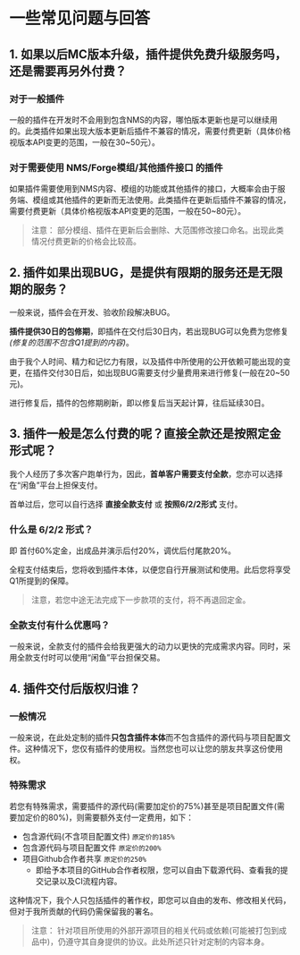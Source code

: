 <!--使用协议： 若您认为本文内容不错，想要直接使用，请在文件最后注释中添加我的ID与GitHub主页地址，如下一行所示。-->
<!--文章内容来自 @CarmJos https://github.com/CarmJos (请勿删除本行)-->

# 一些常见问题与回答

## 1. 如果以后MC版本升级，插件提供免费升级服务吗，还是需要再另外付费？

### 对于一般插件

一般的插件在开发时不会用到包含NMS的内容，哪怕版本更新也是可以继续用的。此类插件如果出现大版本更新后插件不兼容的情况，需要付费更新（具体价格视版本API变更的范围，一般在30~50元）。

### 对于需要使用 NMS/Forge模组/其他插件接口 的插件

如果插件需要使用到NMS内容、模组的功能或其他插件的接口，大概率会由于服务端、模组或其他插件的更新而无法使用。此类插件在更新后插件不兼容的情况，需要付费更新（具体价格视版本API变更的范围，一般在50~80元）。

> 注意： 部分模组、插件在更新后会删除、大范围修改接口命名。出现此类情况付费更新的价格会比较高。

## 2. 插件如果出现BUG，是提供有限期的服务还是无限期的服务？

一般来说，插件会在开发、验收阶段解决BUG。

**插件提供30日的包修期**，即插件在交付后30日内，若出现BUG可以免费为您修复 _(修复的范围不包含Q1提到的内容)_。

由于我个人时间、精力和记忆力有限，以及插件中所使用的公开依赖可能出现的变更，在插件交付30日后，如出现BUG需要支付少量费用来进行修复(一般在20~50元)。

进行修复后，插件的包修期刷新，即以修复后当天起计算，往后延续30日。

## 3.  插件一般是怎么付费的呢？直接全款还是按照定金形式呢？

我个人经历了多次客户跑单行为，因此，**首单客户需要支付全款**，您亦可以选择在“闲鱼”平台上担保支付。

首单过后，您可以自行选择 **直接全款支付** 或 **按照6/2/2形式** 支付。

### 什么是 6/2/2 形式？

即 首付60%定金，出成品并演示后付20%，调优后付尾款20%。

全程支付结束后，您将收到插件本体，以便您自行开展测试和使用。此后您将享受Q1所提到的保障。

> 注意，若您中途无法完成下一步款项的支付，将不再退回定金。

### 全款支付有什么优惠吗？

一般来说，全款支付的插件会给我更强大的动力以更快的完成需求内容。同时，采用全款支付时可以使用“闲鱼”平台担保交易。


## 4. 插件交付后版权归谁？

### 一般情况

一般来说，在此处定制的插件**只包含插件本体**而不包含插件的源代码与项目配置文件。这种情况下，您仅有插件的使用权。当然您也可以让您的朋友共享这份使用权。

### 特殊需求

若您有特殊需求，需要插件的源代码(需要加定价的75%)甚至是项目配置文件(需要加定价的80%)，则需要额外支付一定费用，如下：
- 包含源代码(不含项目配置文件) `原定价的185%`
- 包含源代码与项目配置文件 `原定价的200%`
- 项目Github合作者共享 `原定价的250%`
  - 即给予本项目的GitHub合作者权限，您可以自由下载源代码、查看我的提交记录以及CI流程内容。 

这种情况下，我个人只包括插件的著作权，即您可以自由的发布、修改相关代码，但对于我所贡献的代码仍需保留我的署名。

> 注意： 针对项目所使用的外部开源项目的相关代码或依赖(可能被打包到成品中)，仍遵守其自身提供的协议。此处所述只针对定制的内容本身。
